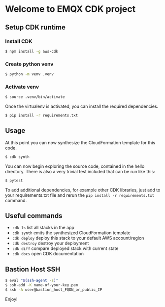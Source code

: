 
# Welcome to EMQX CDK project

## Setup CDK runtime

### Install CDK

``` sh
$ npm install -g aws-cdk
```

### Create python venv

``` sh
$ python -m venv .venv
```

### Activate venv

``` sh
$ source .venv/bin/activate
```

Once the virtualenv is activated, you can install the required dependencies.

``` sh
$ pip install -r requirements.txt
```

## Usage

At this point you can now synthesize the CloudFormation template for this code.

``` sh
$ cdk synth
```

You can now begin exploring the source code, contained in the hello directory.
There is also a very trivial test included that can be run like this:

``` sh
$ pytest
```

To add additional dependencies, for example other CDK libraries, just add to
your requirements.txt file and rerun the `pip install -r requirements.txt`
command.

## Useful commands

 * `cdk ls`          list all stacks in the app
 * `cdk synth`       emits the synthesized CloudFormation template
 * `cdk deploy`      deploy this stack to your default AWS account/region
 * `cdk destroy`        destroy your deployment
 * `cdk diff`        compare deployed stack with current state
 * `cdk docs`        open CDK documentation
 
## Bastion Host SSH

``` sh
$ eval "$(ssh-agent -s)"
$ ssh-add -K name-of-your-key.pem
$ ssh -A user@bastion_host_FQDN_or_public_IP
```

Enjoy!

